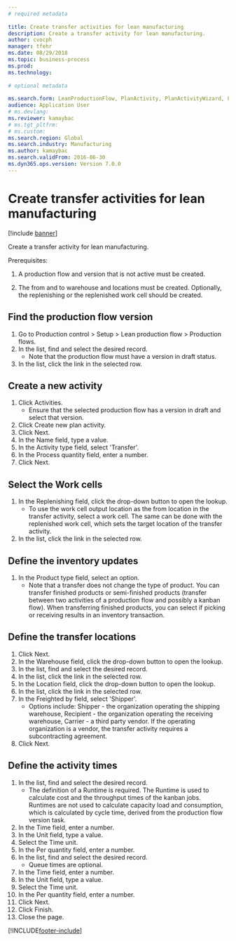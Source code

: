 ```yaml
--- 
# required metadata 
 
title: Create transfer activities for lean manufacturing
description: Create a transfer activity for lean manufacturing. 
author: cvocph
manager: tfehr 
ms.date: 08/29/2018
ms.topic: business-process 
ms.prod:  
ms.technology:  
 
# optional metadata 
 
ms.search.form: LeanProductionFlow, PlanActivity, PlanActivityWizard, LeanWorkCellLookup, InventLocationIdLookup   
audience: Application User 
# ms.devlang:  
ms.reviewer: kamaybac
# ms.tgt_pltfrm:  
# ms.custom:  
ms.search.region: Global
ms.search.industry: Manufacturing
ms.author: kamaybac
ms.search.validFrom: 2016-06-30 
ms.dyn365.ops.version: Version 7.0.0 
---
```

# Create transfer activities for lean manufacturing

[!include [banner](../../includes/banner.md)]

Create a transfer activity for lean manufacturing. 

Prerequisites: 

1. A production flow and version that is not active must be created.

2. The from and to warehouse and locations must be created. Optionally, the replenishing or the replenished work cell should be created.


## Find the production flow version
1. Go to Production control > Setup > Lean production flow > Production flows.
2. In the list, find and select the desired record.
    * Note that the production flow must have a version in draft status.  
3. In the list, click the link in the selected row.

## Create a new activity
1. Click Activities.
    * Ensure that the selected production flow has a version in draft and select that version.  
2. Click Create new plan activity.
3. Click Next.
4. In the Name field, type a value.
5. In the Activity type field, select 'Transfer'.
6. In the Process quantity field, enter a number.
7. Click Next.

## Select the Work cells
1. In the Replenishing field, click the drop-down button to open the lookup.
    * To use the work cell output location as the from location in the transfer activity, select a work cell. The same can be done with the replenished work cell, which sets the target location of the transfer activity.  
2. In the list, click the link in the selected row.

## Define the inventory updates
1. In the Product type field, select an option.
    * Note that a transfer does not change the type of product. You can transfer finished products or semi-finished products (transfer between two activities of a production flow and possibly a kanban flow).     When transferring finished products, you can select if picking or receiving results in an inventory transaction.  

## Define the transfer locations
1. Click Next.
2. In the Warehouse field, click the drop-down button to open the lookup.
3. In the list, find and select the desired record.
4. In the list, click the link in the selected row.
5. In the Location field, click the drop-down button to open the lookup.
6. In the list, click the link in the selected row.
7. In the Freighted by field, select 'Shipper'.
    * Options include: Shipper - the organization operating the shipping warehouse, Recipient -  the organization operating the receiving warehouse, Carrier - a third party vendor. If the operating organization is a vendor, the transfer activity requires a subcontracting agreement.  
8. Click Next.

## Define the activity times
1. In the list, find and select the desired record.
    * The definition of a Runtime is required. The Runtime is used to calculate cost and the throughput times of the kanban jobs. Runtimes are not used to calculate capacity load and consumption, which is calculated by cycle time, derived from the production flow version task.  
2. In the Time field, enter a number.
3. In the Unit field, type a value.
4. Select the Time unit.
5. In the Per quantity field, enter a number.
6. In the list, find and select the desired record.
    * Queue times are optional.  
7. In the Time field, enter a number.
8. In the Unit field, type a value.
9. Select the Time unit.
10. In the Per quantity field, enter a number.
11. Click Next.
12. Click Finish.
13. Close the page.



[!INCLUDE[footer-include](../../../includes/footer-banner.md)]